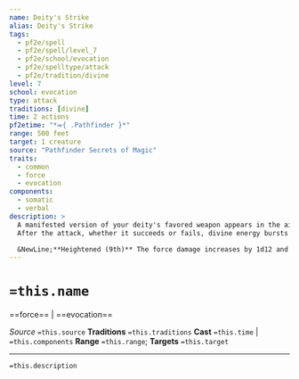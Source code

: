 ```yaml
---
name: Deity's Strike
alias: Deity's Strike
tags:
  - pf2e/spell
  - pf2e/spell/level_7
  - pf2e/school/evocation
  - pf2e/spelltype/attack
  - pf2e/tradition/divine
level: 7
school: evocation
type: attack
traditions: [divine]
time: 2 actions
pf2etime: "*⬺{ .Pathfinder }*"
range: 500 feet
target: 1 creature
source: "Pathfinder Secrets of Magic"
traits:
  - common
  - force
  - evocation
components:
  - somatic
  - verbal
description: >
  A manifested version of your deity's favored weapon appears in the air above and attacks the target, using your spell attack roll. On a hit, the weapon deals 7d12 force damage, or double damage on a critical hit.
  After the attack, whether it succeeds or fails, divine energy bursts from the weapon in a shock wave. It emits in a 10-foot-wide, 30-foot-long line starting from the target and continuing in a direction you choose. Choose an alignment your deity has (chaotic, evil, good, or lawful). Your target and any other creatures within the area of the spell take 5d6 damage of the chosen alignment type, with a basic Reflex save. The spell gains the trait of the alignment you choose. If your deity is true neutral, the weapon doesn't create a shock wave.

  &NewLine;**Heightened (9th)** The force damage increases by 1d12 and the alignment damage increases by 1d6. (6d6)
---
```

# `=this.name`
==force== | ==evocation==

*Source* `=this.source`
**Traditions** `=this.traditions`
**Cast** `=this.time` | `=this.components`
**Range** `=this.range`; **Targets** `=this.target`

***
`=this.description`